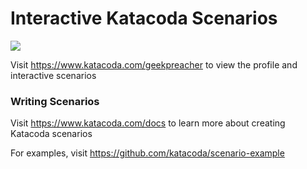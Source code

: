 # Interactive Katacoda Scenarios

[![](http://shields.katacoda.com/katacoda/geekpreacher/count.svg)](https://www.katacoda.com/geekpreacher "Get your profile on Katacoda.com")

Visit https://www.katacoda.com/geekpreacher to view the profile and interactive scenarios

### Writing Scenarios
Visit https://www.katacoda.com/docs to learn more about creating Katacoda scenarios

For examples, visit https://github.com/katacoda/scenario-example
